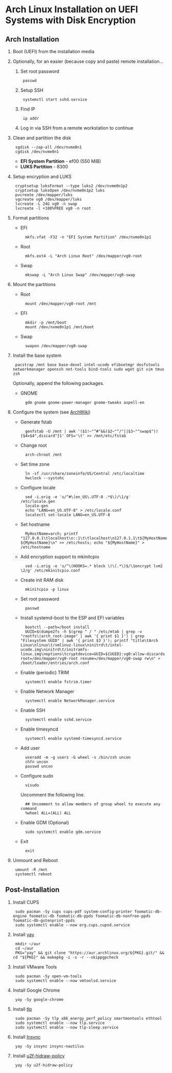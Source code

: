# Arch Linux Installation on UEFI Systems with Disk Encryption

## Arch Installation

1. Boot (UEFI) from the installation media
	
1. Optionally, for an easier (because copy and paste) remote installation...

	1. Set root password

			passwd

	1. Setup SSH

			systemctl start sshd.service

	1. Find IP

			ip addr

	1. Log in via SSH from a remote workstation to continue

1. Clean and partition the disk

		sgdisk --zap-all /dev/nvme0n1
		cgdisk /dev/nvme0n1

	* **EFI System Partition** - ef00 (550 MiB)
	* **LUKS Partition** - 8300

1. Setup encryption and LUKS

		cryptsetup luksFormat --type luks2 /dev/nvme0n1p2
		cryptsetup luksOpen /dev/nvme0n1p2 luks
		pvcreate /dev/mapper/luks
		vgcreate vg0 /dev/mapper/luks
		lvcreate -L 24G vg0 -n swap
		lvcreate -l +100%FREE vg0 -n root

1. Format partitions
	- EFI

			mkfs.vfat -F32 -n "EFI System Partition" /dev/nvme0n1p1

	- Root

			mkfs.ext4 -L "Arch Linux Root" /dev/mapper/vg0-root

	- Swap

			mkswap -L "Arch Linux Swap" /dev/mapper/vg0-swap

2. Mount the partitions
	- Root

			mount /dev/mapper/vg0-root /mnt

	- EFI

			mkdir -p /mnt/boot
			mount /dev/nvme0n1p1 /mnt/boot

	- Swap

			swapon /dev/mapper/vg0-swap

1. Install the base system

		pacstrap /mnt base base-devel intel-ucode efibootmgr dosfstools networkmanager openssh net-tools bind-tools sudo wget git vim tmux zsh
		
	Optionally, append the following packages. 
	- GNOME
	
			gdm gnome gnome-power-manager gnome-tweaks aspell-en

2. Configure the system (see [ArchWiki](https://wiki.archlinux.org/index.php/Installation_Guide#Configure_the_system))
	- Generate fstab

			genfstab -U /mnt | awk '($1!~"^#"&&($2~"^/"||$3~"^swap$")){$4=$4",discard"}1' OFS='\t' >> /mnt/etc/fstab

	- Change root

			arch-chroot /mnt

	- Set time zone

			ln -sf /usr/share/zoneinfo/US/Central /etc/localtime
			hwclock --systohc

	- Configure locale

			sed -i.orig -e 's/^#\(en_US\.UTF-8 .*$\)/\1/g' /etc/locale.gen
			locale-gen
			echo "LANG=en_US.UTF-8" > /etc/locale.conf
			localectl set-locale LANG=en_US.UTF-8

	- Set hostname

			MyHostName=arch; printf "127.0.0.1\tlocalhost\n::1\t\tlocalhost\n127.0.1.1\t${MyHostName}.localdomain ${MyHostName}\n" >> /etc/hosts; echo "${MyHostName}" > /etc/hostname

	- Add encryption support to mkinitcpio
	
			sed -i.orig -e 's/^\(HOOKS=.* block \)\(.*\)$/\1encrypt lvm2 \2/g' /etc/mkinitcpio.conf

	- Create init RAM disk

			mkinitcpio -p linux

	- Set root password

			passwd

	- Install systemd-boot to the ESP and EFI variables

			bootctl --path=/boot install
			UUID=$(dumpe2fs -h $(grep " / " /etc/mtab | grep -v "rootfs\|arch_root-image" | awk '{ print $1 }') | grep "Filesystem UUID" | awk '{ print $3 }'); printf "title\tArch Linux\nlinux\t/vmlinuz-linux\ninitrd\t/intel-ucode.img\ninitrd\t/initramfs-linux.img\noptions\tcryptdevice=UUID=${UUID}:vg0:allow-discards root=/dev/mapper/vg0-root resume=/dev/mapper/vg0-swap rw\n" > /boot/loader/entries/arch.conf

	- Enable (periodic) TRIM

			systemctl enable fstrim.timer

	- Enable Network Manager

			systemctl enable NetworkManager.service

	- Enable SSH

			systemctl enable sshd.service

	- Enable timesyncd

			systemctl enable systemd-timesyncd.service

	- Add user

			useradd -m -g users -G wheel -s /bin/zsh uncon
			chfn uncon
			passwd uncon

	- Configure sudo

			visudo

		Uncomment the following line.

			## Uncomment to allow members of group wheel to execute any command
			%wheel ALL=(ALL) ALL

	- Enable GDM (Optional)

			sudo systemctl enable gdm.service

	- Exit

			exit

1. Unmount and Reboot

		umount -R /mnt
		systemctl reboot

## Post-Installation

1. Install CUPS

		sudo pacman -Sy cups cups-pdf system-config-printer foomatic-db-engine foomatic-db foomatic-db-ppds foomatic-db-nonfree-ppds foomatic-db-gutenprint-ppds
		sudo systemctl enable --now org.cups.cupsd.service

1. Install [yay](https://github.com/Jguer/yay)

		mkdir ~/aur
		cd ~/aur
		PKG="yay" && git clone "https://aur.archlinux.org/${PKG}.git/" && cd "${PKG}" && makepkg -i -s -r --skippgpcheck

1. Install VMware Tools

		sudo pacman -Sy open-vm-tools
		sudo systemctl enable --now vmtoolsd.service

1. Install Google Chrome

		yay -Sy google-chrome

1. Install [tlp](https://wiki.archlinux.org/index.php/TLP)

		sudo pacman -Sy tlp x86_energy_perf_policy smartmontools ethtool
		sudo systemctl enable --now tlp.service
		sudo systemctl enable --now tlp-sleep.service

1. Install [Insync](https://www.insynchq.com/)

		yay -Sy insync insync-nautilus

1. Install [u2f-hidraw-policy](https://github.com/amluto/u2f-hidraw-policy)

		yay -Sy u2f-hidraw-policy
